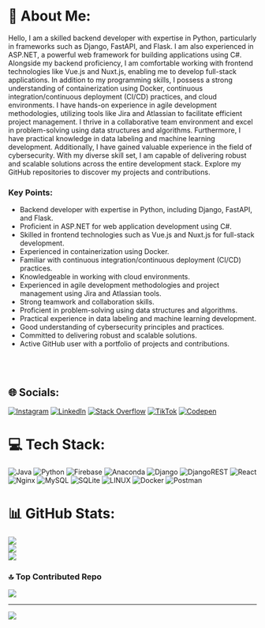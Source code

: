 # 💫 About Me:
Hello, I am a skilled backend developer with expertise in Python, particularly in frameworks such as Django, FastAPI, and Flask. I am also experienced in ASP.NET, a powerful web framework for building applications using C#. Alongside my backend proficiency, I am comfortable working with frontend technologies like Vue.js and Nuxt.js, enabling me to develop full-stack applications. In addition to my programming skills, I possess a strong understanding of containerization using Docker, continuous integration/continuous deployment (CI/CD) practices, and cloud environments. I have hands-on experience in agile development methodologies, utilizing tools like Jira and Atlassian to facilitate efficient project management. I thrive in a collaborative team environment and excel in problem-solving using data structures and algorithms. Furthermore, I have practical knowledge in data labeling and machine learning development. Additionally, I have gained valuable experience in the field of cybersecurity. With my diverse skill set, I am capable of delivering robust and scalable solutions across the entire development stack. Explore my GitHub repositories to discover my projects and contributions.

### Key Points:
- Backend developer with expertise in Python, including Django, FastAPI, and Flask.
- Proficient in ASP.NET for web application development using C#.
- Skilled in frontend technologies such as Vue.js and Nuxt.js for full-stack development.
- Experienced in containerization using Docker.
- Familiar with continuous integration/continuous deployment (CI/CD) practices.
- Knowledgeable in working with cloud environments.
- Experienced in agile development methodologies and project management using Jira and Atlassian tools.
- Strong teamwork and collaboration skills.
- Proficient in problem-solving using data structures and algorithms.
- Practical experience in data labeling and machine learning development.
- Good understanding of cybersecurity principles and practices.
- Committed to delivering robust and scalable solutions.
- Active GitHub user with a portfolio of projects and contributions.

<br><br>


## 🌐 Socials:
[![Instagram](https://img.shields.io/badge/Instagram-%23E4405F.svg?logo=Instagram&logoColor=white)](https://instagram.com/kibromhail) [![LinkedIn](https://img.shields.io/badge/LinkedIn-%230077B5.svg?logo=linkedin&logoColor=white)](https://linkedin.com/in/kibrom-hailu-867469223) [![Stack Overflow](https://img.shields.io/badge/-Stackoverflow-FE7A16?logo=stack-overflow&logoColor=white)](https://stackoverflow.com/users/20266577) [![TikTok](https://img.shields.io/badge/TikTok-%23000000.svg?logo=TikTok&logoColor=white)](https://tiktok.com/@keba-python) [![Codepen](https://img.shields.io/badge/Codepen-000000?style=for-the-badge&logo=codepen&logoColor=white)](https://codepen.io/keba-python) 

# 💻 Tech Stack:
![Java](https://img.shields.io/badge/java-%23ED8B00.svg?style=for-the-badge&logo=java&logoColor=white) ![Python](https://img.shields.io/badge/python-3670A0?style=for-the-badge&logo=python&logoColor=ffdd54) ![Firebase](https://img.shields.io/badge/firebase-%23039BE5.svg?style=for-the-badge&logo=firebase) ![Anaconda](https://img.shields.io/badge/Anaconda-%2344A833.svg?style=for-the-badge&logo=anaconda&logoColor=white) ![Django](https://img.shields.io/badge/django-%23092E20.svg?style=for-the-badge&logo=django&logoColor=white) ![DjangoREST](https://img.shields.io/badge/DJANGO-REST-ff1709?style=for-the-badge&logo=django&logoColor=white&color=ff1709&labelColor=gray) ![React](https://img.shields.io/badge/react-%2320232a.svg?style=for-the-badge&logo=react&logoColor=%2361DAFB) ![Nginx](https://img.shields.io/badge/nginx-%23009639.svg?style=for-the-badge&logo=nginx&logoColor=white) ![MySQL](https://img.shields.io/badge/mysql-%2300f.svg?style=for-the-badge&logo=mysql&logoColor=white) ![SQLite](https://img.shields.io/badge/sqlite-%2307405e.svg?style=for-the-badge&logo=sqlite&logoColor=white) ![LINUX](https://img.shields.io/badge/Linux-FCC624?style=for-the-badge&logo=linux&logoColor=black) ![Docker](https://img.shields.io/badge/docker-%230db7ed.svg?style=for-the-badge&logo=docker&logoColor=white) ![Postman](https://img.shields.io/badge/Postman-FF6C37?style=for-the-badge&logo=postman&logoColor=white)
# 📊 GitHub Stats:
![](https://github-readme-stats.vercel.app/api?username=kebaHailu&theme=dark&hide_border=true&include_all_commits=false&count_private=false)<br/>
![](https://github-readme-streak-stats.herokuapp.com/?user=kebaHailu&theme=dark&hide_border=true)<br/>
![](https://github-readme-stats.vercel.app/api/top-langs/?username=kebaHailu&theme=dark&hide_border=true&include_all_commits=false&count_private=false&layout=compact)

### 🔝 Top Contributed Repo
![](https://github-contributor-stats.vercel.app/api?username=kebaHailu&limit=5&theme=monokai&combine_all_yearly_contributions=true)

---
[![](https://visitcount.itsvg.in/api?id=kebaHailu&icon=0&color=0)](https://visitcount.itsvg.in)


